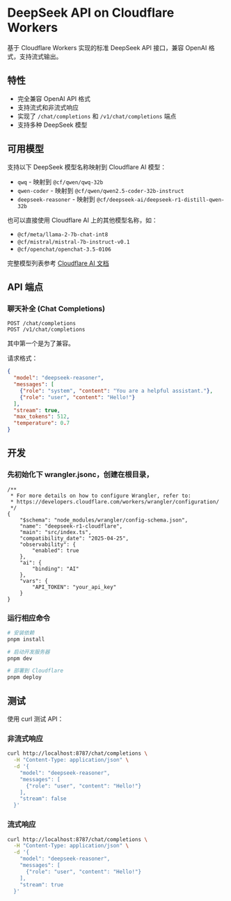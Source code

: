 # DeepSeek API on Cloudflare Workers

基于 Cloudflare Workers 实现的标准 DeepSeek API 接口，兼容 OpenAI 格式，支持流式输出。

## 特性

- 完全兼容 OpenAI API 格式
- 支持流式和非流式响应
- 实现了 `/chat/completions` 和 `/v1/chat/completions` 端点
- 支持多种 DeepSeek 模型

## 可用模型

支持以下 DeepSeek 模型名称映射到 Cloudflare AI 模型：

- `qwq` - 映射到 `@cf/qwen/qwq-32b`
- `qwen-coder` - 映射到 `@cf/qwen/qwen2.5-coder-32b-instruct`
- `deepseek-reasoner` - 映射到 `@cf/deepseek-ai/deepseek-r1-distill-qwen-32b`

也可以直接使用 Cloudflare AI 上的其他模型名称，如：

- `@cf/meta/llama-2-7b-chat-int8`
- `@cf/mistral/mistral-7b-instruct-v0.1`
- `@cf/openchat/openchat-3.5-0106`

完整模型列表参考 [Cloudflare AI 文档](https://developers.cloudflare.com/workers-ai/models/)

## API 端点

### 聊天补全 (Chat Completions)

```
POST /chat/completions
POST /v1/chat/completions
```
其中第一个是为了兼容。

请求格式：

```json
{
  "model": "deepseek-reasoner",
  "messages": [
    {"role": "system", "content": "You are a helpful assistant."},
    {"role": "user", "content": "Hello!"}
  ],
  "stream": true,
  "max_tokens": 512,
  "temperature": 0.7
}
```

## 开发
### 先初始化下 wrangler.jsonc，创建在根目录，
```jsonc
/**
 * For more details on how to configure Wrangler, refer to:
 * https://developers.cloudflare.com/workers/wrangler/configuration/
 */
{
	"$schema": "node_modules/wrangler/config-schema.json",
	"name": "deepseek-r1-cloudflare",
	"main": "src/index.ts",
	"compatibility_date": "2025-04-25",
	"observability": {
		"enabled": true
	},
	"ai": {
		"binding": "AI"
	},
	"vars": {
		"API_TOKEN": "your_api_key"
	}
}
```

### 运行相应命令
```bash
# 安装依赖
pnpm install

# 启动开发服务器
pnpm dev

# 部署到 Cloudflare
pnpm deploy
```

## 测试

使用 curl 测试 API：

### 非流式响应

```bash
curl http://localhost:8787/chat/completions \
  -H "Content-Type: application/json" \
  -d '{
    "model": "deepseek-reasoner",
    "messages": [
      {"role": "user", "content": "Hello!"}
    ],
    "stream": false
  }'
```

### 流式响应

```bash
curl http://localhost:8787/chat/completions \
  -H "Content-Type: application/json" \
  -d '{
    "model": "deepseek-reasoner",
    "messages": [
      {"role": "user", "content": "Hello!"}
    ],
    "stream": true
  }'
```
